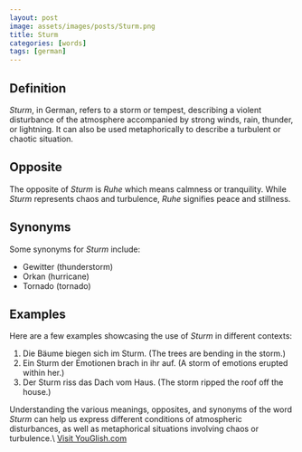 ```yaml
---
layout: post
image: assets/images/posts/Sturm.png
title: Sturm
categories: [words]
tags: [german]
---
```


## Definition
*Sturm*, in German, refers to a storm or tempest, describing a violent disturbance of the atmosphere accompanied by strong winds, rain, thunder, or lightning. It can also be used metaphorically to describe a turbulent or chaotic situation.

## Opposite
The opposite of *Sturm* is *Ruhe* which means calmness or tranquility. While *Sturm* represents chaos and turbulence, *Ruhe* signifies peace and stillness.

## Synonyms
Some synonyms for *Sturm* include:
- Gewitter (thunderstorm)
- Orkan (hurricane)
- Tornado (tornado)

## Examples
Here are a few examples showcasing the use of *Sturm* in different contexts:
1. Die Bäume biegen sich im Sturm. (The trees are bending in the storm.)
2. Ein Sturm der Emotionen brach in ihr auf. (A storm of emotions erupted within her.)
3. Der Sturm riss das Dach vom Haus. (The storm ripped the roof off the house.)

Understanding the various meanings, opposites, and synonyms of the word *Sturm* can help us express different conditions of atmospheric disturbances, as well as metaphorical situations involving chaos or turbulence.\ <a id="yg-widget-0" class="youglish-widget" data-query="Sturm" data-lang="german" data-components="8412" data-auto-start="0" data-bkg-color="theme_light" data-title="How%20to%20pronounce%20Sturm%20in%20German"  rel="nofollow" href="https://youglish.com">Visit YouGlish.com</a><script async src="https://youglish.com/public/emb/widget.js" charset="utf-8"></script>